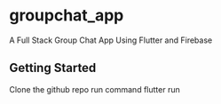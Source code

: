 # groupchat_app

A Full Stack Group Chat App Using Flutter and Firebase

## Getting Started

Clone the github repo 
run command flutter run


